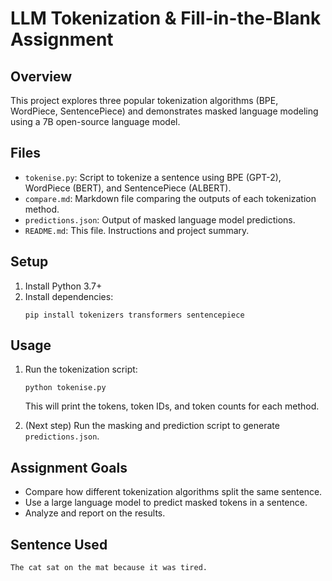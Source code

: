 # LLM Tokenization & Fill-in-the-Blank Assignment

## Overview
This project explores three popular tokenization algorithms (BPE, WordPiece, SentencePiece) and demonstrates masked language modeling using a 7B open-source language model.

## Files
- `tokenise.py`: Script to tokenize a sentence using BPE (GPT-2), WordPiece (BERT), and SentencePiece (ALBERT).
- `compare.md`: Markdown file comparing the outputs of each tokenization method.
- `predictions.json`: Output of masked language model predictions.
- `README.md`: This file. Instructions and project summary.

## Setup
1. Install Python 3.7+
2. Install dependencies:
   ```
   pip install tokenizers transformers sentencepiece
   ```

## Usage
1. Run the tokenization script:
   ```
   python tokenise.py
   ```
   This will print the tokens, token IDs, and token counts for each method.

2. (Next step) Run the masking and prediction script to generate `predictions.json`.

## Assignment Goals
- Compare how different tokenization algorithms split the same sentence.
- Use a large language model to predict masked tokens in a sentence.
- Analyze and report on the results.

## Sentence Used
```
The cat sat on the mat because it was tired.
```
